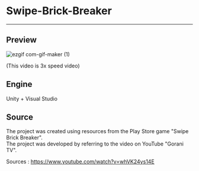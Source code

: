# Swipe-Brick-Breaker
---

## Preview  

![ezgif com-gif-maker (1)](https://user-images.githubusercontent.com/86705754/209588962-91ef1d47-a336-42f2-85b2-5da06e6062f0.gif)

(This video is 3x speed video)

## Engine

Unity + Visual Studio


## Source

The project was created using resources from the Play Store game "Swipe Brick Breaker".  
The project was developed by referring to the video on YouTube "Gorani TV".  

Sources : https://www.youtube.com/watch?v=whVK24ys14E

